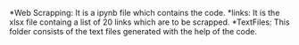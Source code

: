 *Web Scrapping:
  It is a ipynb file which contains the code.
*links:
  It is the xlsx file containg a list of 20 links which are to be scrapped.
*TextFiles:
  This folder consists of the text files generated with the help of the code.
